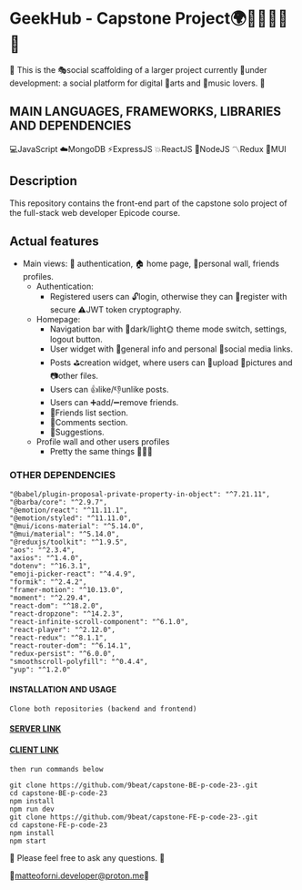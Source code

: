 # GeekHub - Capstone Project🌍📲🎹🍪🔧🚀

🌱 This is the 🎭social scaffolding of a larger project currently 🚧under development: a social platform for digital 🎨arts and 🎻music lovers. 🌱

## MAIN LANGUAGES, FRAMEWORKS, LIBRARIES AND DEPENDENCIES

💻JavaScript ☁️MongoDB ⚡ExpressJS 💥ReactJS 💫NodeJS 〽️Redux 🔷MUI

## Description

This repository contains the front-end part of the capstone solo project of the full-stack web developer Epicode course.

## Actual features

- Main views: 🔑 authentication, 🏠 home page,  🎂personal wall, friends profiles.
  - Authentication:
    - Registered users can 🔓login, otherwise they can 🔏register with secure ⚠️JWT token cryptography.
  - Homepage:
    - Navigation bar with 🌛dark/light🌞 theme mode switch, settings, logout button.
    - User widget with 🚩general info and personal 🍒social media links.
    - Posts ⛳creation widget, where users can 📂upload 🥃pictures and 📷other files.
    - Users can 👍like/👎unlike posts.
    - Users can ➕add/➖remove friends.
    - 👯Friends list section.
    - 💬Comments section.
    - 🍬Suggestions.
  - Profile wall and other users profiles
    - Pretty the same things 🙉🙈🙊

### OTHER DEPENDENCIES

    "@babel/plugin-proposal-private-property-in-object": "^7.21.11",
    "@barba/core": "^2.9.7",
    "@emotion/react": "^11.11.1",
    "@emotion/styled": "^11.11.0",
    "@mui/icons-material": "^5.14.0",
    "@mui/material": "^5.14.0",
    "@reduxjs/toolkit": "^1.9.5",
    "aos": "^2.3.4",
    "axios": "^1.4.0",
    "dotenv": "^16.3.1",
    "emoji-picker-react": "^4.4.9",
    "formik": "^2.4.2",
    "framer-motion": "^10.13.0",
    "moment": "^2.29.4",
    "react-dom": "^18.2.0",
    "react-dropzone": "^14.2.3",
    "react-infinite-scroll-component": "^6.1.0",
    "react-player": "^2.12.0",
    "react-redux": "^8.1.1",
    "react-router-dom": "^6.14.1",
    "redux-persist": "^6.0.0",
    "smoothscroll-polyfill": "^0.4.4",
    "yup": "^1.2.0"

#### INSTALLATION AND USAGE

```Clone both repositories (backend and frontend)```

#### [SERVER LINK](https://9beat.github.io/capstone-E-p-code-23/)

#### [CLIENT LINK](https://9beat.github.io/capstone-FE-p-code-23/)

```then run commands below```

    git clone https://github.com/9beat/capstone-BE-p-code-23-.git
    cd capstone-BE-p-code-23
    npm install
    npm run dev
    git clone https://github.com/9beat/capstone-FE-p-code-23-.git
    cd capstone-FE-p-code-23
    npm install
    npm start

📮 Please feel free to ask any questions. 💬

💌[matteoforni.developer@proton.me](mailto:matteoforni.developer@proton.me)📧
